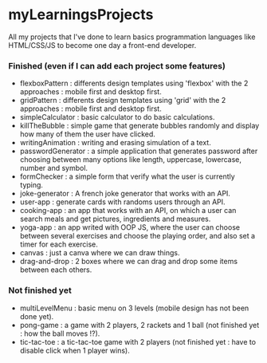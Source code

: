 # myLearningsProjects

All my projects that I've done to learn basics programmation languages like HTML/CSS/JS to become one day a front-end developer.

### Finished (even if I can add each project some features)

- flexboxPattern : differents design templates using 'flexbox' with the 2 approaches : mobile first and desktop first.
- gridPattern : differents design templates using 'grid' with the 2 approaches : mobile first and desktop first.
- simpleCalculator : basic calculator to do basic calculations.
- killTheBubble : simple game that generate bubbles randomly and display how many of them the user have clicked.
- writingAnimation : writing and erasing simulation of a text.
- passwordGenerator : a simple application that generates password after choosing between many options like length, uppercase, lowercase, number and symbol.
- formChecker : a simple form that verify what the user is currently typing.
- joke-generator : A french joke generator that works with an API.
- user-app : generate cards with randoms users through an API.
- cooking-app : an app that works with an API, on which a user can search meals and get pictures, ingredients and measures.
- yoga-app : an app writed with OOP JS, where the user can choose between several exercises and choose the playing order, and also set a timer for each exercise.
- canvas : just a canva where we can draw things.
- drag-and-drop : 2 boxes where we can drag and drop some items between each others.

### Not finished yet

- multiLevelMenu : basic menu on 3 levels (mobile design has not been done yet).
- pong-game : a game with 2 players, 2 rackets and 1 ball (not finished yet : how the ball moves !?).
- tic-tac-toe : a tic-tac-toe game with 2 players (not finished yet : have to disable click when 1 player wins).
